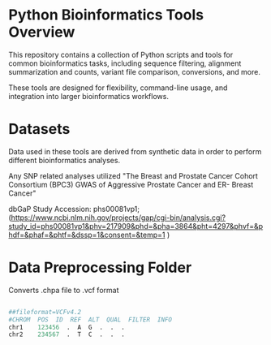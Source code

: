 # Python Bioinformatics Tools Overview
This repository contains a collection of Python scripts and tools for common bioinformatics tasks, including sequence filtering, alignment summarization and counts, variant file comparison, conversions, and more.

These tools are designed for flexibility, command-line usage, and integration into larger bioinformatics workflows.

#  Datasets

Data used in these tools are derived from synthetic data in order to perform different bioinformatics analyses. 

Any SNP related analyses utilized "The Breast and Prostate Cancer Cohort Consortium (BPC3) GWAS of Aggressive Prostate Cancer and ER- Breast Cancer"​

dbGaP Study Accession: phs00081vp1; (https://www.ncbi.nlm.nih.gov/projects/gap/cgi-bin/analysis.cgi?study_id=phs00081vp1&phv=217909&phd=&pha=3864&pht=4297&phvf=&phdf=&phaf=&phtf=&dssp=1&consent=&temp=1 )

# Data Preprocessing Folder

Converts .chpa file to .vcf format

```python

##fileformat=VCFv4.2
#CHROM  POS  ID  REF  ALT  QUAL  FILTER  INFO
chr1    123456  .  A  G  .  .  .
chr2    234567  .  T  C  .  .  .
```
